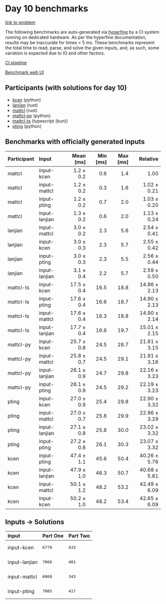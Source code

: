 # Day 10 benchmarks

[link to problem](https://adventofcode.com/2023/day/10)

The following benchmarks are auto-generated via
[hyperfine](https://github.com/sharkdp/hyperfine) by a CI system running on
dedicated hardware. As per the hyperfine documentation, results may be
inaccurate for times < 5 ms. These benchmarks represent the total time to read,
parse, and solve the given inputs, and, as such, some variation is expected due
to IO and other factors.

[CI pipeline](http://ci.papercode.net:8080/teams/main/pipelines/aoc2023)

[Benchmark web UI](https://aoc.ancalagon.black)


## Participants (with solutions for day 10)

- [kcen](https://github.com/kcen/aoc2023) (python)
- [lanjian](https://github.com/lanjian/aoc-2023) (rust)
- [mattcl](https://github.com/mattcl/aoc2023) (rust)
- [mattcl-py](https://github.com/mattcl/aoc2023-py) (python)
- [mattcl-ts](https://github.com/mattcl/aoc2023-js) (typescript (bun))
- [pting](https://github.com/pting/aoc2023) (python)


## Benchmarks with officially generated inputs

| Participant | Input | Mean [ms] | Min [ms] | Max [ms] | Relative |
|:---|:---|---:|---:|---:|---:|
| mattcl | input-kcen | 1.2 ± 0.2 | 0.6 | 1.4 | 1.00 |
| mattcl | input-mattcl | 1.2 ± 0.2 | 0.3 | 1.6 | 1.02 ± 0.21 |
| mattcl | input-pting | 1.2 ± 0.2 | 0.7 | 2.0 | 1.03 ± 0.20 |
| mattcl | input-lanjian | 1.3 ± 0.2 | 0.6 | 2.0 | 1.13 ± 0.24 |
| lanjian | input-mattcl | 3.0 ± 0.2 | 2.3 | 5.6 | 2.54 ± 0.41 |
| lanjian | input-kcen | 3.0 ± 0.3 | 2.3 | 5.7 | 2.55 ± 0.42 |
| lanjian | input-pting | 3.0 ± 0.3 | 2.3 | 5.5 | 2.56 ± 0.44 |
| lanjian | input-lanjian | 3.1 ± 0.4 | 2.2 | 5.7 | 2.59 ± 0.50 |
| mattcl-ts | input-kcen | 17.5 ± 0.4 | 16.5 | 18.8 | 14.86 ± 2.13 |
| mattcl-ts | input-pting | 17.6 ± 0.4 | 16.6 | 18.7 | 14.90 ± 2.13 |
| mattcl-ts | input-mattcl | 17.6 ± 0.4 | 16.3 | 18.8 | 14.90 ± 2.14 |
| mattcl-ts | input-lanjian | 17.7 ± 0.4 | 16.6 | 19.7 | 15.01 ± 2.15 |
| mattcl-py | input-kcen | 25.7 ± 0.8 | 24.5 | 28.7 | 21.81 ± 3.15 |
| mattcl-py | input-mattcl | 25.8 ± 0.7 | 24.5 | 29.1 | 21.91 ± 3.16 |
| mattcl-py | input-lanjian | 26.1 ± 0.9 | 24.7 | 29.8 | 22.16 ± 3.23 |
| mattcl-py | input-pting | 26.1 ± 0.9 | 24.5 | 29.2 | 22.19 ± 3.23 |
| pting | input-kcen | 27.0 ± 0.9 | 25.4 | 29.8 | 22.90 ± 3.32 |
| pting | input-mattcl | 27.0 ± 0.7 | 25.8 | 29.9 | 22.96 ± 3.29 |
| pting | input-lanjian | 27.1 ± 0.8 | 25.8 | 30.0 | 23.02 ± 3.32 |
| pting | input-pting | 27.2 ± 0.8 | 26.1 | 30.3 | 23.07 ± 3.32 |
| kcen | input-pting | 47.4 ± 1.1 | 45.6 | 50.4 | 40.26 ± 5.76 |
| kcen | input-lanjian | 47.9 ± 1.0 | 46.3 | 50.7 | 40.68 ± 5.81 |
| kcen | input-mattcl | 50.1 ± 1.2 | 48.2 | 53.2 | 42.49 ± 6.09 |
| kcen | input-kcen | 50.2 ± 1.0 | 48.2 | 53.4 | 42.65 ± 6.09 |


## Inputs -> Solutions

| Input | Part One | Part Two |
|:---|:---|:---|
|input-kcen|<pre>6778</pre>|<pre>433</pre>|
|input-lanjian|<pre>7066</pre>|<pre>401</pre>|
|input-mattcl|<pre>6860</pre>|<pre>343</pre>|
|input-pting|<pre>7005</pre>|<pre>417</pre>|